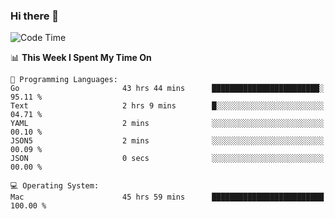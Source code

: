 ### Hi there 👋

<!--
**CrazyCollin/crazycollin** is a ✨ _special_ ✨ repository because its `README.md` (this file) appears on your GitHub profile.

Here are some ideas to get you started:

- 🔭 I’m currently working on ...
- 🌱 I’m currently learning ...
- 👯 I’m looking to collaborate on ...
- 🤔 I’m looking for help with ...
- 💬 Ask me about ...
- 📫 How to reach me: ...
- 😄 Pronouns: ...
- ⚡ Fun fact: ...
-->

<!--START_SECTION:waka-->
![Code Time](http://img.shields.io/badge/Code%20Time-5%2C236%20hrs%2022%20mins-blue)

📊 **This Week I Spent My Time On** 

```text
💬 Programming Languages: 
Go                       43 hrs 44 mins      ████████████████████████░   95.11 % 
Text                     2 hrs 9 mins        █░░░░░░░░░░░░░░░░░░░░░░░░   04.71 % 
YAML                     2 mins              ░░░░░░░░░░░░░░░░░░░░░░░░░   00.10 % 
JSON5                    2 mins              ░░░░░░░░░░░░░░░░░░░░░░░░░   00.09 % 
JSON                     0 secs              ░░░░░░░░░░░░░░░░░░░░░░░░░   00.00 % 

💻 Operating System: 
Mac                      45 hrs 59 mins      █████████████████████████   100.00 % 
```


<!--END_SECTION:waka-->
